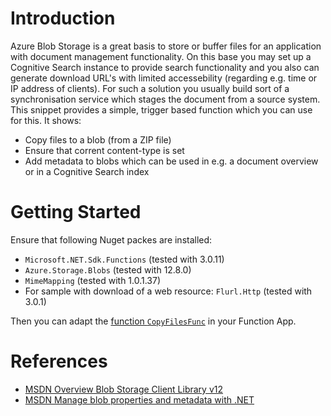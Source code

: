 # Introduction
Azure Blob Storage is a great basis to store or buffer files for an application with document management functionality. On this base you may set up a Cognitive Search instance to provide search functionality and you also can generate download URL's with limited accessebility (regarding e.g. time or IP address of clients).
For such a solution you usually build sort of a synchronisation service which stages the document from a source system. This snippet provides a simple, trigger based function which you can use for this. It shows:
* Copy files to a blob (from a ZIP file)
* Ensure that corrent content-type is set
* Add metadata to blobs which can be used in e.g. a document overview or in a Cognitive Search index

# Getting Started
Ensure that following Nuget packes are installed:
* `Microsoft.NET.Sdk.Functions` (tested with 3.0.11)
* `Azure.Storage.Blobs` (tested with 12.8.0)
* `MimeMapping` (tested with 1.0.1.37)
* For sample with download of a web resource: `Flurl.Http` (tested with 3.0.1)

Then you can adapt the [function `CopyFilesFunc`](./FunctionApp/Functions/CopyFilesFunc.cs) in your Function App.

# References
* [MSDN Overview Blob Storage Client Library v12](https://docs.microsoft.com/en-us/azure/storage/blobs/storage-quickstart-blobs-dotnet)
* [MSDN Manage blob properties and metadata with .NET](https://docs.microsoft.com/en-us/azure/storage/blobs/storage-blob-properties-metadata?tabs=dotnet#resources-for-development-with-net)
